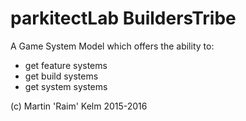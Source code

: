 # parkitectLab BuildersTribe

A Game System Model which offers the ability to:
* get feature systems
* get build systems
* get system systems

(c) Martin 'Raim' Kelm 2015-2016
